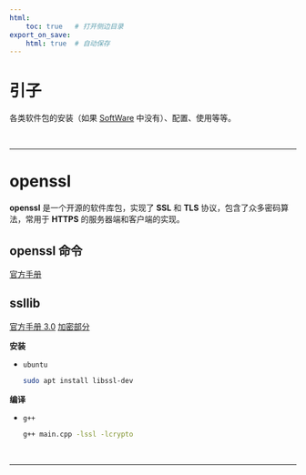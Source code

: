 ```yaml
---
html:
    toc: true   # 打开侧边目录
export_on_save:
    html: true  # 自动保存
---
```


# 引子

各类软件包的安装（如果 [SoftWare](../SoftWare/index.html) 中没有）、配置、使用等等。

<br>

---

# openssl

**openssl** 是一个开源的软件库包，实现了 **SSL** 和 **TLS** 协议，包含了众多密码算法，常用于 **HTTPS** 的服务器端和客户端的实现。

## openssl 命令

[官方手册](https://www.feistyduck.com/library/openssl-cookbook/online/)

## ssllib

[官方手册 3.0](https://www.openssl.org/docs/man3.0/man7/)
[加密部分](https://www.openssl.org/docs/manmaster/man3/EVP_PKEY_encrypt.html)


**安装**

* `ubuntu`
    ```bash
    sudo apt install libssl-dev
    ```
**编译**

* `g++`
    ```bash
    g++ main.cpp -lssl -lcrypto
    ```



<br>

---